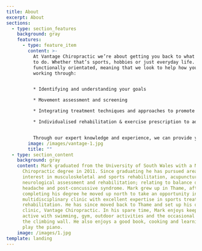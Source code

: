 ```yaml
---
title: About
excerpt: About
sections:
  - type: section_features
    background: gray
    features:
      - type: feature_item
        content: >-
          At Vantage Chiropractic we’re about getting you back to what you want
          to do. Whether that’s sports, hobbies or just everyday life. We are
          functionally orientated, meaning that we look to help how your body is
          working through:


          * Identifying and understanding your goals 

          * Movement assessment and screening

          * Integrating treatment techniques and approaches to promote faster recovery 

          * Individualised rehabilitation & exercise prescription to address key weaknesses, muscle imbalance and improve movement patterns.


          Through our expert knowledge and experience, we can provide you with the vantage point of a route to recovery or optimise performance in activity.
        image: /images/vantage-1.jpg
        title: ""
  - type: section_content
    background: gray
    content: Mark graduated from the University of South Wales with a Masters of
      Chiropractic degree in 2011. Since graduating he has pursued areas of
      interest in musculoskeletal and sports rehabilitation, acupuncture,
      neurological assessment and rehabilitation; relating to balance disorders,
      headache and post-concussive syndrome. Mark grew up in Thame, after
      completing his degree he moved up north to take an opportunity in a
      multidisciplinary clinic with excellent expertise in sports treatment and
      rehabilitation. He has since moved back to Thame and set up his own
      clinic, Vantage Chiropractic. In his spare time, Mark enjoys keeping
      active with swimming, gym, outdoor activities and the occasional visit to
      the climbing wall. He also enjoys a good book, cooking and learning to
      play the piano.
    image: /images/1.jpg
template: landing
---
```

